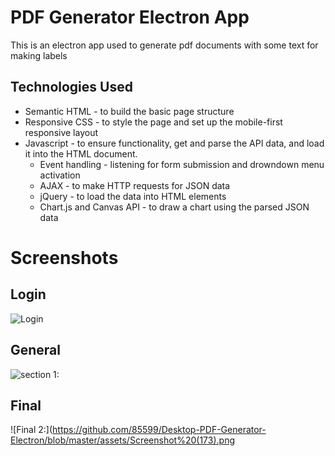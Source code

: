 
# PDF Generator Electron App

 This is an electron app used to generate pdf documents with some text for making labels
 
## Technologies Used

* Semantic HTML - to build the basic page structure
* Responsive CSS - to style the page and set up the mobile-first responsive layout
* Javascript - to ensure functionality, get and parse the API data, and load it into the HTML document.
    * Event handling - listening for form submission and drowndown menu activation
    * AJAX - to make HTTP requests for JSON data
    * jQuery - to load the data into HTML elements 
    * Chart.js and Canvas API - to draw a chart using the parsed JSON data

 
# Screenshots

## Login

![Login](https://github.com/85599/Desktop-PDF-Generator-Electron/blob/master/assets/Screenshot%20(173).png)

## General

![section 1:](https://github.com/85599/Desktop-PDF-Generator-Electron/blob/master/assets/Screenshot%20(174).png)


## Final
![Final 2:](https://github.com/85599/Desktop-PDF-Generator-Electron/blob/master/assets/Screenshot%20(173).png







